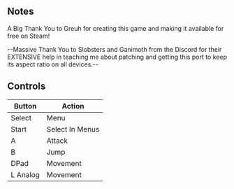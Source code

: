 ## Notes

A Big Thank You to Greuh for creating this game and making it available for free on Steam!

--Massive Thank You to Slobsters and Ganimoth from the Discord for their EXTENSIVE help in teaching me about patching and getting this port to keep its aspect ratio on all devices.--

## Controls

| Button | Action |
|--|--| 
|Select|Menu|
|Start|Select In Menus|
|A|Attack|
|B|Jump|
|DPad|Movement|
|L Analog|Movement|


